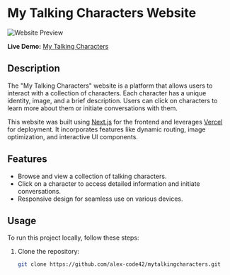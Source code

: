 # My Talking Characters Website

![Website Preview](https://your-image-url-here.com)

**Live Demo:** [My Talking Characters](https://mytalkingcharacters.vercel.app/public/website.png)

## Description

The "My Talking Characters" website is a platform that allows users to interact with a collection of characters. Each character has a unique identity, image, and a brief description. Users can click on characters to learn more about them or initiate conversations with them.

This website was built using [Next.js](https://nextjs.org/) for the frontend and leverages [Vercel](https://vercel.com/) for deployment. It incorporates features like dynamic routing, image optimization, and interactive UI components.

## Features

- Browse and view a collection of talking characters.
- Click on a character to access detailed information and initiate conversations.
- Responsive design for seamless use on various devices.

## Usage

To run this project locally, follow these steps:

1. Clone the repository:

   ```bash
   git clone https://github.com/alex-code42/mytalkingcharacters.git
   ```
